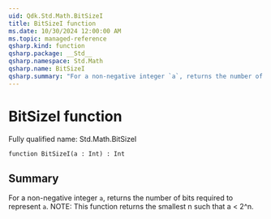 ```yaml
---
uid: Qdk.Std.Math.BitSizeI
title: BitSizeI function
ms.date: 10/30/2024 12:00:00 AM
ms.topic: managed-reference
qsharp.kind: function
qsharp.package: __Std__
qsharp.namespace: Std.Math
qsharp.name: BitSizeI
qsharp.summary: "For a non-negative integer `a`, returns the number of bits required to represent `a`. NOTE: This function returns the smallest n such that a < 2^n."
---
```


# BitSizeI function

Fully qualified name: Std.Math.BitSizeI

```qsharp
function BitSizeI(a : Int) : Int
```

## Summary
For a non-negative integer `a`, returns the number of bits required to represent `a`.
NOTE: This function returns the smallest n such that a < 2^n.
